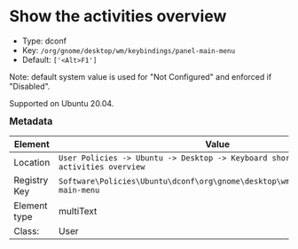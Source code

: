 # Show the activities overview

- Type: dconf
- Key: `/org/gnome/desktop/wm/keybindings/panel-main-menu`
- Default: `['<Alt>F1']`

Note: default system value is used for "Not Configured" and enforced if "Disabled".

Supported on Ubuntu 20.04.



<span style="font-size: larger;">**Metadata**</span>

| Element      | Value            |
| ---          | ---              |
| Location     | `User Policies -> Ubuntu -> Desktop -> Keyboard shortcuts -> Show the activities overview`    |
| Registry Key | `Software\Policies\Ubuntu\dconf\org\gnome\desktop\wm\keybindings\panel-main-menu`         |
| Element type | multiText |
| Class:       | User       |
